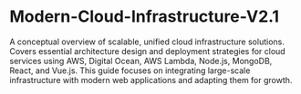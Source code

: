 # Modern-Cloud-Infrastructure-V2.1
A conceptual overview of scalable, unified cloud infrastructure solutions. Covers essential architecture design and deployment strategies for cloud services using AWS, Digital Ocean, AWS Lambda, Node.js, MongoDB, React, and Vue.js. This guide focuses on integrating large-scale infrastructure with modern web applications and adapting them for growth.
